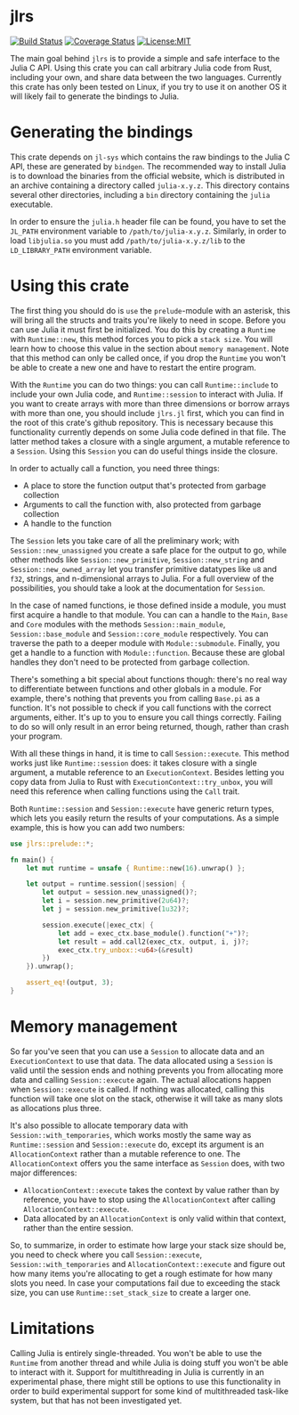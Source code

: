 # jlrs

[![Build Status](https://travis-ci.com/Taaitaaiger/jlrs.svg?branch=master)](https://travis-ci.com/Taaitaaiger/jlrs)
[![Coverage Status](https://coveralls.io/repos/github/Taaitaaiger/jlrs/badge.svg?branch=master)](https://coveralls.io/github/Taaitaaiger/jlrs?branch=master)
[![License:MIT](https://img.shields.io/badge/License-MIT-yellow.svg)](https://opensource.org/licenses/MIT)


The main goal behind `jlrs` is to provide a simple and safe interface to the Julia C API. Using 
this crate you can call arbitrary Julia code from Rust, including your own, and share data 
between the two languages. Currently this crate has only been tested on Linux, if you try to use 
it on another OS it will likely fail to generate the bindings to Julia.

# Generating the bindings
This crate depends on `jl-sys` which contains the raw bindings to the Julia C API, these are
generated by `bindgen`. The recommended way to install Julia is to download the binaries from
the official website, which is distributed in an archive containing a directory called
`julia-x.y.z`. This directory contains several other directories, including a `bin` directory
containing the `julia` executable.

In order to ensure the `julia.h` header file can be found, you have to set the `JL_PATH`
environment variable to `/path/to/julia-x.y.z`. Similarly, in order to load `libjulia.so` you
must add `/path/to/julia-x.y.z/lib` to the `LD_LIBRARY_PATH` environment variable.

# Using this crate
The first thing you should do is `use` the `prelude`-module with an asterisk, this will
bring all the structs and traits you're likely to need in scope. Before you can use Julia it
must first be initialized. You do this by creating a `Runtime` with `Runtime::new`, this
method forces you to pick a `stack size`. You will learn how to choose this value in the
section about `memory management`. Note that this method can only be called once, if you
drop the `Runtime` you won't be able to create a new one and have to restart the  entire
program.

With the `Runtime` you can do two things: you can call `Runtime::include` to include your
own Julia code, and `Runtime::session` to interact with Julia. If you want to create arrays
with more than three dimensions or borrow arrays with more than one, you should include
`jlrs.jl` first, which you can find in the root of this crate's github repository. This is
necessary because this functionality currently depends on some Julia code defined in that file.
The latter method takes a closure with a single argument, a mutable reference to a
`Session`. Using this `Session` you can do useful things inside the closure.

In order to actually call a function, you need three things:
 - A place to store the function output that's protected from garbage collection
 - Arguments to call the function with, also protected from garbage collection
 - A handle to the function

The `Session` lets you take care of all the preliminary work; with
`Session::new_unassigned` you create a safe place for the output to go, while other methods
like `Session::new_primitive`, `Session::new_string` and `Session::new_owned_array` let
you transfer primitive datatypes like `u8` and `f32`, strings, and n-dimensional arrays to
Julia. For a full overview of the possibilities, you should take a look at the documentation
for `Session`.

In the case of named functions, ie those defined inside a module, you must first acquire a
handle to that module. You can can a handle to the `Main`, `Base` and  `Core` modules with the
methods `Session::main_module`, `Session::base_module` and `Session::core_module`
respectively. You can traverse the path to a deeper module with `Module::submodule`. Finally,
you get a handle to a function with `Module::function`. Because these are global handles
they don't need to be protected from garbage collection.

There's something a bit special about functions though: there's no real way to differentiate
between functions and other globals in a module. For example, there's nothing that prevents
you from calling `Base.pi` as a function. It's not possible to check if you call functions
with the correct arguments, either. It's up to you to ensure you call things correctly.
Failing to do so will only result in an error being returned, though, rather than crash your
program.

With all these things in hand, it is time to call `Session::execute`. This method works just
like `Runtime::session` does: it takes closure with a single argument, a mutable reference
to an `ExecutionContext`. Besides letting you copy data from Julia to Rust with
`ExecutionContext::try_unbox`, you will need this reference when calling functions using the
`Call` trait.

Both `Runtime::session` and `Session::execute` have generic return types, which lets you
easily return the results of your computations. As a simple example, this is how you can add
two numbers:

```rust
use jlrs::prelude::*;

fn main() {
    let mut runtime = unsafe { Runtime::new(16).unwrap() };

    let output = runtime.session(|session| {
        let output = session.new_unassigned()?;
        let i = session.new_primitive(2u64)?;
        let j = session.new_primitive(1u32)?;

        session.execute(|exec_ctx| {
            let add = exec_ctx.base_module().function("+")?;
            let result = add.call2(exec_ctx, output, i, j)?;
            exec_ctx.try_unbox::<u64>(&result)
        })
    }).unwrap();

    assert_eq!(output, 3);
}
```

# Memory management
So far you've seen that you can use a `Session` to allocate data and an `ExecutionContext`
to use that data. The data allocated using a `Session` is valid until the session ends and
nothing prevents you from allocating more data and calling `Session::execute` again. The
actual allocations happen when `Session::execute` is called. If nothing was allocated,
calling this function will take one slot on the stack, otherwise it will take as many slots as
allocations plus three.

It's also possible to allocate temporary data with `Session::with_temporaries`, which works
mostly the same way as `Runtime::session` and `Session::execute` do, except its argument
is an `AllocationContext` rather than a mutable reference to one. The `AllocationContext`
offers you the same interface as `Session` does, with two major differences:
 - `AllocationContext::execute` takes the context by value rather than by reference, you
   have to stop using the `AllocationContext` after calling `AllocationContext::execute`.
 - Data allocated by an `AllocationContext` is only valid within that context, rather than
   the entire session.

So, to summarize, in order to estimate how large your stack size should be, you need to check
where you call `Session::execute`, `Session::with_temporaries` and
`AllocationContext::execute` and figure out how many items you're allocating to get a rough
estimate for how many slots you need. In case your computations fail due to exceeding the
stack size, you can use `Runtime::set_stack_size` to create a larger one.

# Limitations
Calling Julia is entirely single-threaded. You won't be able to use the `Runtime` from
another thread and while Julia is doing stuff you won't be able to interact with it.
Support for multithreading in Julia is currently in an experimental phase, there might still
be options to use this functionality in order to build experimental support for some kind of
multithreaded task-like system, but that has not been investigated yet.

